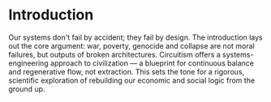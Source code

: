 # Introduction

Our systems don't fail by accident; they fail by design. The introduction lays out the core argument: war, poverty, genocide and collapse are not moral failures, but outputs of broken architectures. Circuitism offers a systems-engineering approach to civilization — a blueprint for continuous balance and regenerative flow, not extraction. This sets the tone for a rigorous, scientific exploration of rebuilding our economic and social logic from the ground up.
